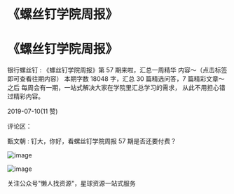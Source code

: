 # 《螺丝钉学院周报》

# 《螺丝钉学院周报》

银行螺丝钉 : 《螺丝钉学院周报》第 57 期来啦，汇总一周精华 内容～（点击标签即可查看往期内容） 本期字数 18048 字，汇总 30 篇精选问答，7 篇精彩文章～之后 每周会有一期，一站式解决大家在学院里汇总学习的需求， 从此不用担心错过精彩内容。

2019-07-10(11 赞)

评论区：

甄文朝 : 钉大，你好，看螺丝钉学院周报 57 期是否还要付费？

![image](img/Image_081.png)

![image](img/Image_082.png)

关注公众号"懒人找资源"，星球资源一站式服务